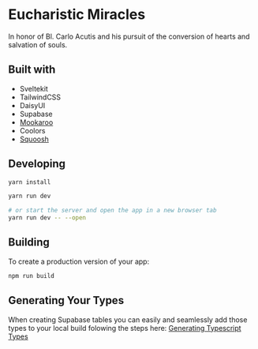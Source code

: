 # Eucharistic Miracles

In honor of Bl. Carlo Acutis and his pursuit of the conversion of hearts and salvation of souls.

## Built with

- Sveltekit
- TailwindCSS
- DaisyUI
- Supabase
- [Mookaroo](https://mockaroo.com)
- Coolors
- [Squoosh](https://squoosh.app/)

## Developing

```bash
yarn install

yarn run dev

# or start the server and open the app in a new browser tab
yarn run dev -- --open
```

## Building

To create a production version of your app:

```bash
npm run build
```

## Generating Your Types

When creating Supabase tables you can easily and seamlessly add those types to your local build folowing the steps
here: [Generating Typescript Types](https://supabase.com/docs/guides/api/rest/generating-types)